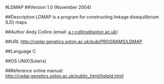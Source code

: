 #LDMAP
##Version
1.0 (November 2004)

##Description
LDMAP is a program for constructing linkage disequilibrium (LD) maps.

##Author
Andy Collins (email: a.r.collins@soton.ac.uk)

##URL
http://cedar.genetics.soton.ac.uk/pub/PROGRAMS/LDMAP

##Language
C

##OS
UNIX(Solaris)

##Reference
online manual: http://cedar.genetics.soton.ac.uk/public_html/helpld.html

